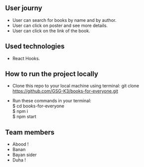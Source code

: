 ## User journy 
- User can search for books by name and by author.
- User can click on poster and see more details.
- User can click on the link of the book.

## Used technologies
- React Hooks.
## How to run the project locally
- Clone this repo to your local machine using terminal: 
git clone https://github.com/GSG-K3/books-for-everyone.git

- Run these commands in your terminal:<br/>
$ cd books-for-everyone <br/>
$ npm i <br/>
$ npm start
## Team members
- Abood !
- Banan
- Bayan sider
- Duha !

